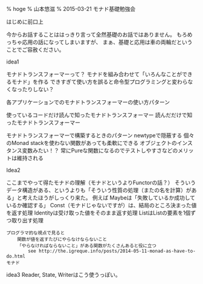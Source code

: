 % hoge
% 山本悠滋
% 2015-03-21 モナド基礎勉強会

はじめに前口上

今からお話することははっきり言って全然基礎のお話ではありません。
もろめっちゃ応用の話になってしまいますが、
まぁ、基礎と応用は車の両輪だということでご容赦ください。

idea1

モナドトランスフォーマーって？
    モナドを組み合わせて「いろんなことができるモナド」を作る
        できすぎて使い方を誤ると命令型プログラミングと変わらなくなったりしない？

各アプリケーションでのモナドトランスフォーマーの使い方パターン

使っているコードだけ読んで知ったモナドトランスフォーマー
読んだだけで知ったモナドトランスフォーマー

モナドトランスフォーマーで構築するときのパターン
    newtypeで隠蔽する
        個々のMonad stackを使わない関数があっても柔軟にできる
        オブジェクトのインスタンス変数みたい！？
    常にPureな関数になるのでテストしやすさなどのメリットは維持される

Idea2

ここまでやって得たモナドの理解（モナドというよりFunctorの話？）
    そういうデータ構造がある、というよりも「そういう性質の処理（またの名を計算）がある」と考えたほうがしっくり来た。
        例えば
            Maybeは「失敗しているか成功しているか確認する」
            Const（モナドじゃないですが）は、結局のところ決まった値を返す処理
            Identityは受け取った値をそのまま返す処理
            ListはListの要素を1個ずつ取り出す処理

    プログラマ的な視点で見ると
        関数が値を返すたびにやらなけならないこと
        「やらなければならないこと」がある関数がたくさんあると役に立つ
            see http://the.igreque.info/posts/2014-05-11-monad-as-have-to-do.html
    モナド

idea3
    Reader, State, Writerはこう使うっぽい。
